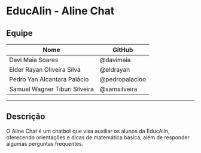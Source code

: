 # EducAlin - Aline Chat

## Equipe

| Nome | GitHub |
| --- | --- |
| Davi Maia Soares | @davimaia |
| Elder Rayan Oliveira Silva | @eldrayan |
| Pedro Yan Alcantara Palácio | @pedropalacioo |
| Samuel Wagner Tiburi Silveira | @samsilveira |


---

## Descrição

O Aline Chat é um chatbot que visa auxiliar os alunos da EducAlin, oferecendo orientações e dicas de matemática básica, além de responder algumas perguntas frequentes.